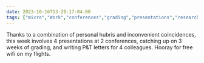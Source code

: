 ```yaml
---
date: 2023-10-16T13:29:17-04:00
tags: ["micro","Work","conferences","grading","presentations","research","tenure","flying","Wi-Fi"]
---
```

Thanks to a combination of personal
hubris and inconvenient coincidences, this week involves 4 presentations at 2 conferences, catching up on 3 weeks of
grading, and writing P&T letters for 4 colleagues. Hooray for free wifi on my flights.
